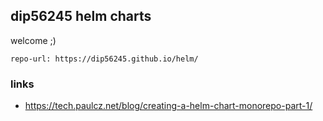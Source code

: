 ## dip56245 helm charts

welcome ;)

```
repo-url: https://dip56245.github.io/helm/
```

### links

* https://tech.paulcz.net/blog/creating-a-helm-chart-monorepo-part-1/
